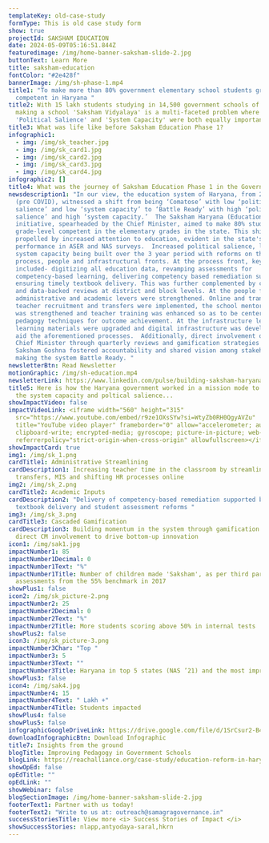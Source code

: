 ```yaml
---
templateKey: old-case-study
formType: This is old case study form
show: true
projectId: SAKSHAM EDUCATION
date: 2024-05-09T05:16:51.844Z
featuredimage: /img/home-banner-saksham-slide-2.jpg
buttonText: Learn More
title: saksham-education
fontColor: "#2e428f"
bannerImage: /img/sh-phase-1.mp4
title1: "To make more than 80% government elementary school students grade-level
  competent in Haryana "
title2: With 15 lakh students studying in 14,500 government schools of Haryana,
  making a school 'Saksham Vidyalaya' is a multi-faceted problem where building
  'Political Salience' and 'System Capacity' were both equally important.
title3: What was life like before Saksham Education Phase 1?
infographic1:
  - img: /img/sk_teacher.jpg
  - img: /img/sk_card1.jpg
  - img: /img/sk_card2.jpg
  - img: /img/sk_card3.jpg
  - img: /img/sk_card4.jpg
infographic2: []
title4: What was the journey of Saksham Education Phase 1 in the Governance Matrix?
newsdescription1: "In our view, the education system of Haryana, from 2017-2020
  (pre COVID), witnessed a shift from being ‘Comatose’ with low ‘political
  salience’ and low ‘system capacity’ to ‘Battle Ready’ with high ‘political
  salience’ and high ‘system capacity.’  The Saksham Haryana (Education)
  initiative, spearheaded by the Chief Minister, aimed to make 80% students
  grade-level competent in the elementary grades in the state. This shift was
  propelled by increased attention to education, evident in the state's
  performance in ASER and NAS surveys.  Increased political salience, led to
  system capacity being built over the 3 year period with reforms on the
  process, people and infrastructural fronts. At the process front, key changes
  included- digitizing all education data, revamping assessments for
  competency-based learning, delivering competency based remediation support and
  ensuring timely textbook delivery. This was further complemented by cascaded
  and data-backed reviews at district and block levels. At the people front,
  administrative and academic levers were strengthened. Online and transparent
  teacher recruitment and transfers were implemented, the school mentoring cadre
  was strengthened and teacher training was enhanced so as to be centered around
  pedagogy techniques for outcome achievement. At the infrastructure level,
  learning materials were upgraded and digital infrastructure was developed to
  aid the aforementioned processes.  Additionally, direct involvement of the
  Chief Minister through quarterly reviews and gamification strategies like
  Saksham Goshna fostered accountability and shared vision among stakeholders,
  making the system Battle Ready. "
newsletterBtn: Read Newsletter
motionGraphic: /img/sh-education.mp4
newsletterLink: https://www.linkedin.com/pulse/building-saksham-haryana-samagra-transforming-governance-a8ptc/?trackingId=dfu%2Fb4qhRJilZBxvcF9pHw%3D%3D
title5: Here is how the Haryana government worked in a mission mode to augment
  the system capacity and poltical salience...
showImpactVideo: false
impactVideoLink: <iframe width="560" height="315"
  src="https://www.youtube.com/embed/r9ze1OXsSYw?si=WtyZb0RH0QgyAVZu"
  title="YouTube video player" frameborder="0" allow="accelerometer; autoplay;
  clipboard-write; encrypted-media; gyroscope; picture-in-picture; web-share"
  referrerpolicy="strict-origin-when-cross-origin" allowfullscreen></iframe>
showImpactCard: true
img1: /img/sk_1.png
cardTitle1: Administrative Streamlining
cardDescription1: Increasing teacher time in the classroom by streamlining
  transfers, MIS and shifting HR processes online
img2: /img/sk_2.png
cardTitle2: Academic Inputs
cardDescription2: "Delivery of competency-based remediation supported by timely
  textbook delivery and student assessment reforms "
img3: /img/sk_3.png
cardTitle3: Cascaded Gamification
cardDescription3: Building momentum in the system through gamification and
  direct CM involvement to drive bottom-up innovation
icon1: /img/sak1.jpg
impactNumber1: 85
impactNumber1Decimal: 0
impactNumber1Text: "%"
impactNumber1Title: Number of children made 'Saksham', as per third party
  assessments from the 55% benchmark in 2017
showPlus1: false
icon2: /img/sk_picture-2.png
impactNumber2: 25
impactNumber2Decimal: 0
impactNumber2Text: "%"
impactNumber2Title: More students scoring above 50% in internal tests
showPlus2: false
icon3: /img/sk_picture-3.png
impactNumber3Char: "Top "
impactNumber3: 5
impactNumber3Text: ""
impactNumber3Title: Haryana in top 5 states (NAS ’21) and the most improved state from NAS 2017-21
showPlus3: false
icon4: /img/sak4.jpg
impactNumber4: 15
impactNumber4Text: " Lakh +"
impactNumber4Title: Students impacted
showPlus4: false
showPlus5: false
infographicGoogleDriveLink: https://drive.google.com/file/d/1SrCsur2-B411Sce9aU62hGXRWqwaeokx/view?usp=sharing
downloadInfographicBtn: Download Infographic
title7: Insights from the ground
blogTitle: Improving Pedagogy in Government Schools
blogLink: https://reachalliance.org/case-study/education-reform-in-haryana-india/
showOpEd: false
opEdTitle: ""
opEdLink: ""
showWebinar: false
blogSectionImage: /img/home-banner-saksham-slide-2.jpg
footerText1: Partner with us today!
footerText2: "Write to us at: outreach@samagragovernance.in"
successStoriesTitle: View more <i> Success Stories of Impact </i>
showSuccessStories: nlapp,antyodaya-saral,hkrn
---
```

